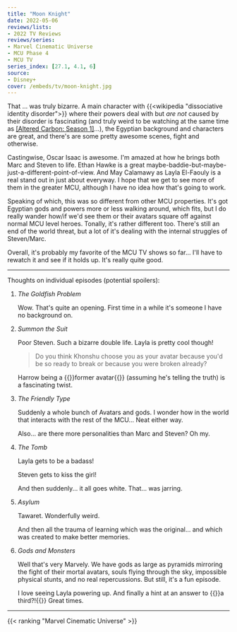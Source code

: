 ```yaml
---
title: "Moon Knight"
date: 2022-05-06
reviews/lists:
- 2022 TV Reviews
reviews/series:
- Marvel Cinematic Universe
- MCU Phase 4
- MCU TV
series_index: [27.1, 4.1, 6]
source: 
- Disney+
cover: /embeds/tv/moon-knight.jpg
---
```

That ... was truly bizarre. A main character with {{<wikipedia "dissociative identity disorder">}} where their powers deal with but *are not* caused by their disorder is fascinating (and truly weird to be watching at the same time as [[Altered Carbon: Season 1]]()...), the Egyptian background and characters are great, and there's are some pretty awesome scenes, fight and otherwise. 

Castingwise, Oscar Isaac is awesome. I'm amazed at how he brings both Marc and Steven to life. Ethan Hawke is a great maybe-baddie-but-maybe-just-a-different-point-of-view. And May Calamawy as Layla El-Faouly is a real stand out in just about everyway. I hope that we get to see more of them in the greater MCU, although I have no idea how that's going to work.

Speaking of which, this was so different from other MCU properties. It's got Egyptian gods and powers more or less walking around, which fits, but I do really wander how/if we'd see them or their avatars square off against normal MCU level heroes. Tonally, it's rather different too. There's still an end of the world threat, but a lot of it's dealing with the internal struggles of Steven/Marc. 

Overall, it's probably my favorite of the MCU TV shows so far... I'll have to rewatch it and see if it holds up. It's really quite good. 

<!--more-->

---

Thoughts on individual episodes (potential spoilers):

1. *The Goldfish Problem*

    Wow. That's quite an opening. First time in a while it's someone I have no background on. 

2. *Summon the Suit*

    Poor Steven. Such a bizarre double life. Layla is pretty cool though!

    > Do you think Khonshu choose you as your avatar because you'd be so ready to break or because you were broken already?

    Harrow being a {{<spoiler>}}former avatar{{</spoiler>}} (assuming he's telling the truth) is a fascinating twist. 

3. *The Friendly Type*

    Suddenly a whole bunch of Avatars and gods. I wonder how in the world that interacts with the rest of the MCU... Neat either way. 

    Also... are there more personalities than Marc and Steven? Oh my. 

4. *The Tomb*

   Layla gets to be a badass!

   Steven gets to kiss the girl!

   And then suddenly... it all goes white. That... was jarring. 
   
5. *Asylum*

    Tawaret. Wonderfully weird. 

    And then all the trauma of learning which was the original... and which was created to make better memories. 

6. *Gods and Monsters*

    Well that's very Marvely. We have gods as large as pyramids mirroring the fight of their mortal avatars, souls flying through the sky, impossible physical stunts, and no real repercussions. But still, it's a fun episode. 

    I love seeing Layla powering up. And finally a hint at an answer to {{<spoiler>}}a third?!{{</spoiler>}} Great times. 

---

{{< ranking "Marvel Cinematic Universe" >}}